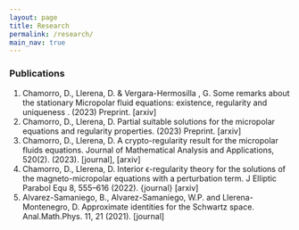 ```yaml
---
layout: page
title: Research
permalink: /research/
main_nav: true
---
```


<h3>Publications</h3>
<ol>
  <li>Chamorro, D., Llerena, D. & Vergara-Hermosilla , G. Some remarks about the stationary Micropolar fluid equations: existence, regularity and uniqueness .  (2023) Preprint.  [arxiv]</li>
  <li>Chamorro, D., Llerena, D. Partial suitable solutions for the micropolar equations and regularity properties.  (2023) Preprint.  [arxiv]</li>
  <li>Chamorro, D., Llerena, D. A crypto-regularity result for the micropolar fluids equations. Journal of Mathematical Analysis and Applications, 520(2). (2023). [journal], [arxiv]</li>
  <li> Chamorro, D., Llerena, D. Interior ϵ-regularity theory for the solutions of the magneto-micropolar equations with a perturbation term. J Elliptic Parabol Equ 8, 555–616 (2022). {journal} [arxiv]</li>
  <li>Alvarez-Samaniego, B., Alvarez-Samaniego, W.P. and Llerena-Montenegro, D. Approximate identities for the Schwartz space. Anal.Math.Phys. 11, 21 (2021). [journal]</li>
</ol>

